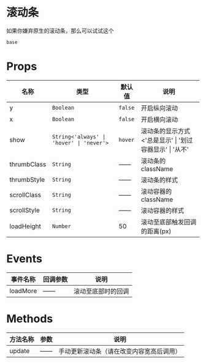 # 滚动条

如果你嫌弃原生的滚动条，那么可以试试这个

```demo
base
```

# Props

| 名称 | 类型 | 默认值 | 说明 |
| --- | --- | --- | --- |
| y | `Boolean` | `false` | 开启纵向滚动 |
| x | `Boolean` | `false` | 开启横向滚动 |
| show | `String<'always' \| 'hover' \| 'never'>` | `hover` | 滚动条的显示方式<'总是显示' \| '划过容器显示' \| '从不' |
| thrumbClass | `String` | —— | 滚动条的className |
| thrumbStyle | `String` | —— | 滚动条的样式 |
| scrollClass | `String` | —— | 滚动容器的className |
| scrollStyle | `String` | —— | 滚动容器的样式 |
| loadHeight | `Number` | 50 | 滚动至底部触发回调的距离(px) |

# Events

| 事件名称 | 回调参数  | 说明 |
| --- | --- | --- |
| loadMore | —— | 滚动至底部时的回调 |

# Methods

| 方法名称 | 参数  | 说明 |
| --- | --- | --- |
| update | —— | 手动更新滚动条（请在改变内容宽高后调用） |

